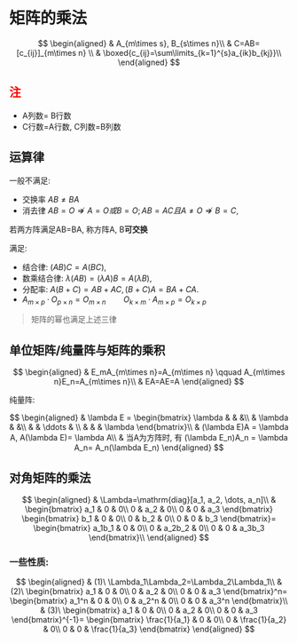 # 矩阵的乘法

$$
\begin{aligned}
	& A_{m\times s}, B_{s\times n}\\
	& C=AB=[c_{ij}]_{m\times n} \\
	& \boxed{c_{ij}=\sum\limits_{k=1}^{s}a_{ik}b_{kj}}\\
\end{aligned}
$$

## <font color=red>注</font>

- A列数= B行数
- C行数=A行数, C列数=B列数

## 运算律

一般不满足:

- 交换率 $AB\not=BA$
- 消去律 $AB=O \nRightarrow A=O或B=O; AB=AC且A\not=O \nRightarrow B=C$,

若两方阵满足AB=BA, 称方阵A, B**可交换**

满足:

- 结合律: $(AB)C=A(BC)$,
- 数乘结合律: $\lambda(AB)= (\lambda A)B= A (\lambda B)$,
- 分配率: $A(B+C)= AB+AC, (B+C)A=BA+ CA$.
- $A_{m\times p} \cdot O_{p\times n}= O_{m\times n} \qquad O_{k\times m}\cdot A_{m\times p}= O_{k\times p}$

> 矩阵的幂也满足上述三律

## 单位矩阵/纯量阵与矩阵的乘积

$$
\begin{aligned}
	& E_mA_{m\times n}=A_{m\times n} \qquad A_{m\times n}E_n=A_{m\times n}\\
	& EA=AE=A
\end{aligned}
$$

纯量阵:

$$
\begin{aligned}
	&
	\lambda E =
	\begin{bmatrix}
		\lambda & & &\\
		& \lambda & &\\
		& & \ddots & \\
		& & & \lambda
	\end{bmatrix}\\
	& (\lambda E)A = \lambda A, A(\lambda E)= \lambda A\\
	& 当A为方阵时, 有
	(\lambda E_n)A_n = \lambda A_n= A_n(\lambda E_n)
\end{aligned}
$$

## 对角矩阵的乘法

$$
\begin{aligned}
	& \Lambda=\mathrm{diag}[a_1, a_2, \dots, a_n]\\
	&
	\begin{bmatrix}
		a_1 & 0 & 0\\
		0 & a_2 & 0\\
		0 & 0 & a_3
	\end{bmatrix}
	\begin{bmatrix}
		b_1 & 0 & 0\\
		0 & b_2 & 0\\
		0 & 0 & b_3
	\end{bmatrix}=
	\begin{bmatrix}
		a_1b_1 & 0 & 0\\
		0 & a_2b_2 & 0\\
		0 & 0 & a_3b_3
	\end{bmatrix}\\
\end{aligned}
$$

### 一些性质:

$$
\begin{aligned}
	& (1)\ \Lambda_1\Lambda_2=\Lambda_2\Lambda_1\\
	& (2)\
	\begin{bmatrix}
		a_1 & 0 & 0\\
		0 & a_2 & 0\\
		0 & 0 & a_3
	\end{bmatrix}^n=
	\begin{bmatrix}
		a_1^n & 0 & 0\\
		0 & a_2^n & 0\\
		0 & 0 & a_3^n
	\end{bmatrix}\\
	& (3)\
	\begin{bmatrix}
		a_1 & 0 & 0\\
		0 & a_2 & 0\\
		0 & 0 & a_3
	\end{bmatrix}^{-1}=
	\begin{bmatrix}
		\frac{1}{a_1} & 0 & 0\\
		0 & \frac{1}{a_2} & 0\\
		0 & 0 & \frac{1}{a_3}
	\end{bmatrix}
\end{aligned}
$$
